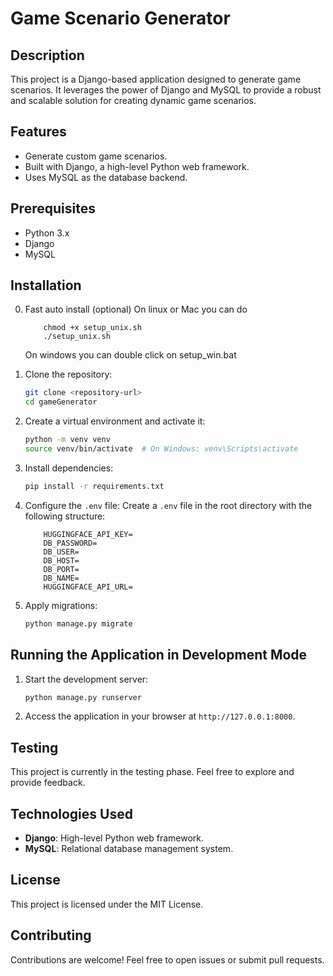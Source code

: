 # Game Scenario Generator

## Description
This project is a Django-based application designed to generate game scenarios. It leverages the power of Django and MySQL to provide a robust and scalable solution for creating dynamic game scenarios.

## Features
- Generate custom game scenarios.
- Built with Django, a high-level Python web framework.
- Uses MySQL as the database backend.

## Prerequisites
- Python 3.x
- Django
- MySQL

## Installation

0. Fast auto install (optional)
    On linux or Mac you can do 
    ```
        chmod +x setup_unix.sh
        ./setup_unix.sh
    ```

    On windows you can double click on setup_win.bat

1. Clone the repository:
    ```bash
    git clone <repository-url>
    cd gameGenerator
    ```

2. Create a virtual environment and activate it:
    ```bash
    python -m venv venv
    source venv/bin/activate  # On Windows: venv\Scripts\activate
    ```

3. Install dependencies:
    ```bash
    pip install -r requirements.txt
    ```

4. Configure the `.env` file:
    Create a `.env` file in the root directory with the following structure:
    ```
        HUGGINGFACE_API_KEY=
        DB_PASSWORD=
        DB_USER=
        DB_HOST=
        DB_PORT=
        DB_NAME=
        HUGGINGFACE_API_URL=
    ```


5. Apply migrations:
    ```bash
    python manage.py migrate
    ```

## Running the Application in Development Mode

1. Start the development server:
    ```bash
    python manage.py runserver
    ```

2. Access the application in your browser at `http://127.0.0.1:8000`.

## Testing
This project is currently in the testing phase. Feel free to explore and provide feedback.

## Technologies Used
- **Django**: High-level Python web framework.
- **MySQL**: Relational database management system.


## License
This project is licensed under the MIT License.

## Contributing
Contributions are welcome! Feel free to open issues or submit pull requests.
